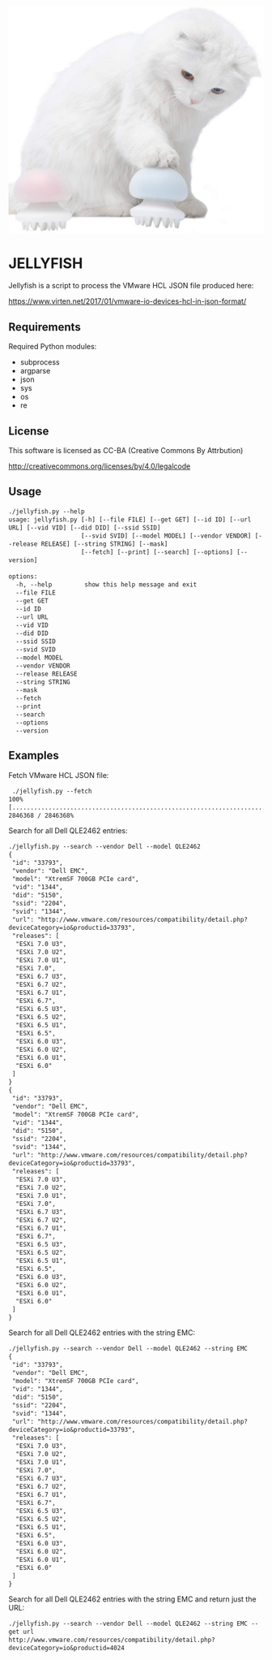 ![alt tag](https://raw.githubusercontent.com/lateralblast/jellyfish/master/jellyfish.jpg)

JELLYFISH
=========

Jellyfish is a script to process the VMware HCL JSON file produced here:

https://www.virten.net/2017/01/vmware-io-devices-hcl-in-json-format/

Requirements
------------

Required Python modules:

- subprocess
- argparse
- json
- sys
- os
- re

License
-------

This software is licensed as CC-BA (Creative Commons By Attrbution)

http://creativecommons.org/licenses/by/4.0/legalcode

Usage
-----

```
./jellyfish.py --help
usage: jellyfish.py [-h] [--file FILE] [--get GET] [--id ID] [--url URL] [--vid VID] [--did DID] [--ssid SSID]
                    [--svid SVID] [--model MODEL] [--vendor VENDOR] [--release RELEASE] [--string STRING] [--mask]
                    [--fetch] [--print] [--search] [--options] [--version]

options:
  -h, --help         show this help message and exit
  --file FILE
  --get GET
  --id ID
  --url URL
  --vid VID
  --did DID
  --ssid SSID
  --svid SVID
  --model MODEL
  --vendor VENDOR
  --release RELEASE
  --string STRING
  --mask
  --fetch
  --print
  --search
  --options
  --version
```

Examples
--------

Fetch VMware HCL JSON file:

```
 ./jellyfish.py --fetch
100% [..........................................................................] 2846368 / 2846368%
```

Search for all Dell QLE2462 entries:

```
./jellyfish.py --search --vendor Dell --model QLE2462
{
 "id": "33793",
 "vendor": "Dell EMC",
 "model": "XtremSF 700GB PCIe card",
 "vid": "1344",
 "did": "5150",
 "ssid": "2204",
 "svid": "1344",
 "url": "http://www.vmware.com/resources/compatibility/detail.php?deviceCategory=io&productid=33793",
 "releases": [
  "ESXi 7.0 U3",
  "ESXi 7.0 U2",
  "ESXi 7.0 U1",
  "ESXi 7.0",
  "ESXi 6.7 U3",
  "ESXi 6.7 U2",
  "ESXi 6.7 U1",
  "ESXi 6.7",
  "ESXi 6.5 U3",
  "ESXi 6.5 U2",
  "ESXi 6.5 U1",
  "ESXi 6.5",
  "ESXi 6.0 U3",
  "ESXi 6.0 U2",
  "ESXi 6.0 U1",
  "ESXi 6.0"
 ]
}
{
 "id": "33793",
 "vendor": "Dell EMC",
 "model": "XtremSF 700GB PCIe card",
 "vid": "1344",
 "did": "5150",
 "ssid": "2204",
 "svid": "1344",
 "url": "http://www.vmware.com/resources/compatibility/detail.php?deviceCategory=io&productid=33793",
 "releases": [
  "ESXi 7.0 U3",
  "ESXi 7.0 U2",
  "ESXi 7.0 U1",
  "ESXi 7.0",
  "ESXi 6.7 U3",
  "ESXi 6.7 U2",
  "ESXi 6.7 U1",
  "ESXi 6.7",
  "ESXi 6.5 U3",
  "ESXi 6.5 U2",
  "ESXi 6.5 U1",
  "ESXi 6.5",
  "ESXi 6.0 U3",
  "ESXi 6.0 U2",
  "ESXi 6.0 U1",
  "ESXi 6.0"
 ]
}
```

Search for all Dell QLE2462 entries with the string EMC:

```
./jellyfish.py --search --vendor Dell --model QLE2462 --string EMC
{
 "id": "33793",
 "vendor": "Dell EMC",
 "model": "XtremSF 700GB PCIe card",
 "vid": "1344",
 "did": "5150",
 "ssid": "2204",
 "svid": "1344",
 "url": "http://www.vmware.com/resources/compatibility/detail.php?deviceCategory=io&productid=33793",
 "releases": [
  "ESXi 7.0 U3",
  "ESXi 7.0 U2",
  "ESXi 7.0 U1",
  "ESXi 7.0",
  "ESXi 6.7 U3",
  "ESXi 6.7 U2",
  "ESXi 6.7 U1",
  "ESXi 6.7",
  "ESXi 6.5 U3",
  "ESXi 6.5 U2",
  "ESXi 6.5 U1",
  "ESXi 6.5",
  "ESXi 6.0 U3",
  "ESXi 6.0 U2",
  "ESXi 6.0 U1",
  "ESXi 6.0"
 ]
}
```

Search for all Dell QLE2462 entries with the string EMC and return just the URL:

```
./jellyfish.py --search --vendor Dell --model QLE2462 --string EMC --get url
http://www.vmware.com/resources/compatibility/detail.php?deviceCategory=io&productid=4024
```
